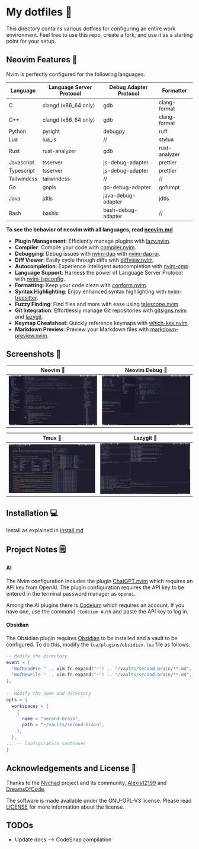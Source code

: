 # My dotfiles 🧭

This directory contains various dotfiles for configuring an entire work environment.
Feel free to use this repo, create a fork, and use it as a starting point for your setup.

## Neovim Features 🚀

Nvim is perfectly configured for the following languages.

| Language    | Language Server Protocol | Debug Adapter Protocol | Formatter     |
| ----------- | ------------------------ | ---------------------- | ------------- |
| C           | clangd (x86_64 only)     | gdb                    | clang-format  |
| C++         | clangd (x86_64 only)     | gdb                    | clang-format  |
| Python      | pyright                  | debugpy                | ruff          |
| Lua         | lua_ls                   | //                     | stylua        |
| Rust        | rust-analyzer            | gdb                    | rust-analyzer |
| Javascript  | tsserver                 | js-debug-adapter       | prettier      |
| Typescript  | tsserver                 | js-debug-adapter       | prettier      |
| Tailwindcss | tailwindcss              | //                     | //            |
| Go          | gopls                    | go-debug-adapter       | gofumpt       |
| Java        | jdtls                    | java-debug-adapter     | jdtls         |
| Bash        | bashls                   | bash-debug-adapter     | //            |

**To see the behavior of neovim with all languages, read [neovim.md](https://github.com/matteocavestri/dotfiles/blob/main/docs/neovim.md)**

- **Plugin Management**: Efficiently manage plugins with [lazy.nvim](https://github.com/folke/lazy.nvim).
- **Compiler**: Compile your code with [compiler.nvim](https://github.com/Zeioth/compiler.nvim).
- **Debugging**: Debug issues with [nvim-dap](https://github.com/mfussenegger/nvim-dap) with [nvim-dap-ui](https://github.com/rcarriga/nvim-dap-ui).
- **Diff Viewer**: Easily cycle through diffs with [diffview.nvim](https://github.com/sindrets/diffview.nvim).
- **Autocompletion**: Experience intelligent autocompletion with [nvim-cmp](https://github.com/hrsh7th/nvim-cmp).
- **Language Support**: Harness the power of Language Server Protocol with [nvim-lspconfig](https://github.com/neovim/nvim-lspconfig).
- **Formatting**: Keep your code clean with [conform.nvim](https://github.com/stevearc/conform.nvim).
- **Syntax Highlighting**: Enjoy enhanced syntax highlighting with [nvim-treesitter](https://github.com/nvim-treesitter/nvim-treesitter).
- **Fuzzy Finding**: Find files and more with ease using [telescope.nvim](https://github.com/nvim-telescope/telescope.nvim).
- **Git Integration**: Effortlessly manage Git repositories with [gitsigns.nvim](https://github.com/lewis6991/gitsigns.nvim) and [lazygit](https://github.com/jesseduffield/lazygit).
- **Keymap Cheatsheet**: Quickly reference keymaps with [which-key.nvim](https://github.com/folke/which-key.nvim).
- **Markdown Preview**: Preview your Markdown files with [markdown-preview.nvim](https://github.com/iamcco/markdown-preview.nvim).

## Screenshots 📸

| Neovim 🌟                                                                                          | Neovim Debug 🐞                                                                                                |
| -------------------------------------------------------------------------------------------------- | -------------------------------------------------------------------------------------------------------------- |
| ![Neovim](https://raw.githubusercontent.com/matteocavestri/dotfiles/main/assets/nvim.png?raw=true) | ![Neovim Debug](https://raw.githubusercontent.com/matteocavestri/dotfiles/main/assets/java-debug.png?raw=true) |

| Tmux 🌟                                                                                          | Lazygit 🐞                                                                                             |
| ------------------------------------------------------------------------------------------------ | ------------------------------------------------------------------------------------------------------ |
| ![Tmux](https://raw.githubusercontent.com/matteocavestri/dotfiles/main/assets/tmux.png?raw=true) | ![Lazygit](https://raw.githubusercontent.com/matteocavestri/dotfiles/main/assets/lazygit.png?raw=true) |

## Installation 💻

Install as explained in [install.md](https://github.com/matteocavestri/dotfiles/blob/main/docs/install.md)

## Project Notes 🗒️

#### AI

The Nvim configuration includes the plugin [ChatGPT.nvim](https://github.com/jackMort/ChatGPT.nvim) which requires an API key from OpenAI. The plugin configuration requires the API key to be entered in the terminal password manager as `openai`.

Among the AI plugins there is [Codeium](https://codeium.com/) which requires an account. If you have one, use the command `:Codeium Auth` and paste the API key to log in.

#### Obsidian

The Obsidian plugin requires [Obsidian](https://obsidian.md/) to be installed and a vault to be configured. To do this, modify the `lua/plugins/obsidian.lua` file as follows:

```lua
-- Modify the directory
event = {
  "BufReadPre " .. vim.fn.expand("~") .. "/vaults/second-brain/**.md",
  "BufNewFile " .. vim.fn.expand("~") .. "/vaults/second-brain/**.md",
},

-- Modify the name and directory
opts = {
  workspaces = {
    {
      name = "second-brain",
      path = "~/vaults/second-brain",
    },
  },
... -- Configuration continues
}
```

## Acknowledgements and License 🖖

Thanks to the [Nvchad](https://nvchad.com/) project and its community, [Alexis12199](https://github.com/Alexis12119) and [DreamsOfCode](https://github.com/dreamsofcode-io).

The software is made available under the GNU-GPL-V3 license. Please read [LICENSE](https://github.com/matteocavestri/dotfiles/blob/main/LICENSE) for more information about the license.

## TODOs

- Update docs --> CodeSnap compilation
